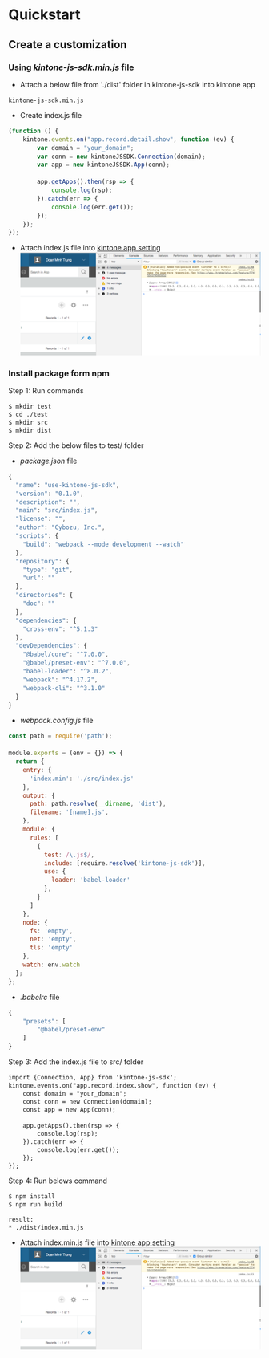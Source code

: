 # Quickstart

## Create a customization
### Using *kintone-js-sdk.min.js* file

* Attach a below file from './dist' folder in kintone-js-sdk into kintone app
```
kintone-js-sdk.min.js
```
* Create index.js file

```javascript
(function () {
    kintone.events.on("app.record.detail.show", function (ev) {
        var domain = "your_domain";
        var conn = new kintoneJSSDK.Connection(domain);
        var app = new kintoneJSSDK.App(conn);

        app.getApps().then(rsp => {
            console.log(rsp);
        }).catch(err => {
            console.log(err.get());
        });
    });
});
```
* Attach index.js file into [kintone app setting](https://get.kintone.help/hc/en-us/articles/115001237528#App
)
![](../img/result.PNG)

### Install package form npm
Step 1: Run commands
```
$ mkdir test
$ cd ./test
$ mkdir src
$ mkdir dist
```
Step 2: Add the below files to test/ folder

* *package.json* file
```javascript
{
  "name": "use-kintone-js-sdk",
  "version": "0.1.0",
  "description": "",
  "main": "src/index.js",
  "license": "",
  "author": "Cybozu, Inc.",
  "scripts": {
    "build": "webpack --mode development --watch"
  },
  "repository": {
    "type": "git",
    "url": ""
  },
  "directories": {
    "doc": ""
  },
  "dependencies": {
    "cross-env": "^5.1.3"
  },
  "devDependencies": {
    "@babel/core": "^7.0.0",
    "@babel/preset-env": "^7.0.0",
    "babel-loader": "^8.0.2",
    "webpack": "^4.17.2",
    "webpack-cli": "^3.1.0"
  }
}

```

* *webpack.config.js* file
```javascript
const path = require('path');

module.exports = (env = {}) => {
  return {
    entry: {
      'index.min': './src/index.js'
    },
    output: {
      path: path.resolve(__dirname, 'dist'),
      filename: '[name].js',
    },
    module: {
      rules: [
        {
          test: /\.js$/,
          include: [require.resolve('kintone-js-sdk')],
          use: {
            loader: 'babel-loader'
          },
        }
      ]
    },
    node: {
      fs: 'empty',
      net: 'empty',
      tls: 'empty'
    },
    watch: env.watch
  };
};
```

* *.babelrc* file
```javascript
{
    "presets": [
        "@babel/preset-env"
    ]
}
```

Step 3: Add the index.js file to src/ folder

```javacript
import {Connection, App} from 'kintone-js-sdk';
kintone.events.on("app.record.index.show", function (ev) {
    const domain = "your_domain";
    const conn = new Connection(domain);
    const app = new App(conn);

    app.getApps().then(rsp => {
        console.log(rsp);
    }).catch(err => {
        console.log(err.get());
    });
});
```


Step 4: Run belows command

```
$ npm install
$ npm run build
```

```
result:
* ./dist/index.min.js
```

* Attach index.min.js file into [kintone app setting](https://get.kintone.help/hc/en-us/articles/115001237528#App
)
![](../img/result.PNG)